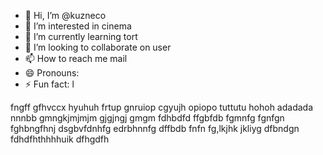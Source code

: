 - 👋 Hi, I’m @kuzneco
- 👀 I’m interested in cinema
- 🌱 I’m currently learning tort
- 💞️ I’m looking to collaborate on user
- 📫 How to reach me mail
- 😄 Pronouns: 
- ⚡ Fun fact: l

<!---
kuzneco/kuzneco is a ✨ special ✨ repository because its `README.md` (this file) appears on your GitHub profile.
You can click the Preview link to take a look at your changes.
--->
fngff
gfhvccx
hyuhuh
frtup
gnruiop
cgyujh
opiopo
tuttutu
hohoh
adadada
nnnbb
gmngkjmjmjm
gjgjngj
gmgm
fdhbdfd
ffgbfdb
fgmnfg
fgnfgn
fghbngfhnj
dsgbvfdnhfg
edrbhnnfg
dffbdb
fnfn
fg,lkjhk
jkliyg
dfbndgn
fdhdfhthhhhuik
dfhgdfh
